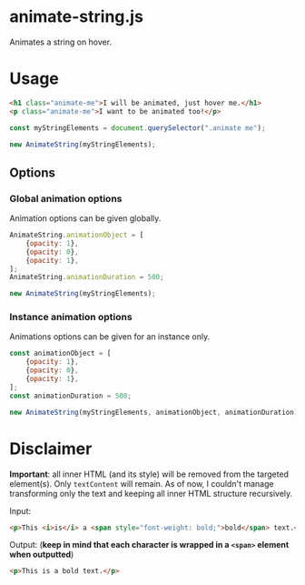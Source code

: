 # animate-string.js

Animates a string on hover.

# Usage

```html
<h1 class="animate-me">I will be animated, just hover me.</h1>
<p class="animate-me">I want to be animated too!</p>
```

```javascript
const myStringElements = document.querySelector(".animate me");

new AnimateString(myStringElements);
```

## Options

### Global animation options

Animation options can be given globally.

```javascript
AnimateString.animationObject = [
    {opacity: 1},
    {opacity: 0},
    {opacity: 1},
];
AnimateString.animationDuration = 500;

new AnimateString(myStringElements);
```

### Instance animation options

Animations options can be given for an instance only.

```javascript
const animationObject = [
    {opacity: 1},
    {opacity: 0},
    {opacity: 1},
];
const animationDuration = 500;

new AnimateString(myStringElements, animationObject, animationDuration);
```

# Disclaimer

**Important**: all inner HTML (and its style) will be removed from the targeted element(s). Only `textContent` will remain. As of now, I couldn't manage transforming only the text and keeping all inner HTML structure recursively.

Input:

```html
<p>This <i>is</i> a <span style="font-weight: bold;">bold</span> text.</p>
```

Output: (**keep in mind that each character is wrapped in a `<span>` element when outputted**)

```html
<p>This is a bold text.</p>
```